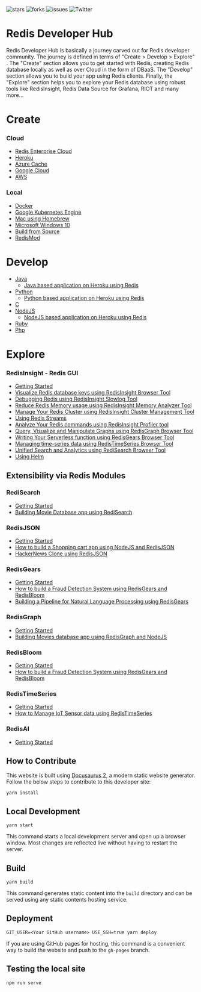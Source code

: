 
![stars](https://img.shields.io/github/stars/redis-developer/redis-developer.github.io)
![forks](https://img.shields.io/github/forks/redis-developer/redis-developer.github.io)
![issues](https://img.shields.io/github/issues/redis-developer/redis-developer.github.io)
![Twitter](https://img.shields.io/twitter/url?url=https%3A%2F%2Fgithub.com%2Fredis-developer%2Fredis-developer.github.io)

# Redis Developer Hub

Redis Developer Hub is basically a journey carved out for Redis developer community. The journey is defined in terms of "Create > Develop > Explore" . The "Create" section allows you to get started with Redis, creating Redis database locally as well as over Cloud in the form of DBaaS. The "Develop" section allows you to build your app using Redis clients. Finally, the "Explore" section helps you to explore your Redis database using robust tools like RedisInsight, Redis Data Source for Grafana, RIOT and many more...


# Create

### Cloud

- [Redis Enterprise Cloud](https://developer.redislabs.com/create/rediscloud)
- [Heroku](https://developer.redislabs.com/create/heroku)
- [Azure Cache](https://developer.redislabs.com/create/azure)
- [Google Cloud](https://developer.redislabs.com/create/gcp)
- [AWS](https://developer.redislabs.com/create/aws)

### Local

- [Docker](https://developer.redislabs.com/create/docker/)
- [Google Kubernetes Engine](https://developer.redislabs.com/create/kubernetes/)
- [Mac using Homebrew](https://developer.redislabs.com/create/homebrew/)
- [Microsoft Windows 10](https://developer.redislabs.com/create/windows)
- [Build from Source](https://developer.redislabs.com/create/from-source/)
- [RedisMod](https://developer.redislabs.com/explore/redismod)


# Develop

- [Java](https://developer.redislabs.com/develop/java/)
  - [Java based application on Heroku using Redis](https://developer.redislabs.com/howtos/herokujava)
- [Python](https://developer.redislabs.com/develop/python/)
  - [Python based application on Heroku using Redis](https://developer.redislabs.com/howtos/herokupython)
- [C](https://developer.redislabs.com/develop/C/)
- [NodeJS](https://developer.redislabs.com/develop/nodejs/)
  - [NodeJS based application on Heroku using Redis](https://developer.redislabs.com/howtos/herokunodejs)
- [Ruby](https://developer.redislabs.com/develop/ruby/) 
- [Php](https://developer.redislabs.com/develop/php/)

# Explore

### RedisInsight - Redis GUI

- [Getting Started](https://developer.redislabs.com/explore/redisinsight/getting-started)
- [Visualize Redis database keys using RedisInsight Browser Tool](https://developer.redislabs.com/explore/redisinsight/browser)
- [Debugging Redis using RedisInsight Slowlog Tool](https://developer.redislabs.com/explore/redisinsight/slowlog)
- [Reduce Redis Memory usage using RedisInsight Memory Analyzer Tool](https://developer.redislabs.com/explore/redisinsight/memoryanalyzer)
- [Manage Your Redis Cluster using RedisInsight Cluster Management Tool](https://developer.redislabs.com/explore/redisinsight/cluster)
- [Using Redis Streams](https://developer.redislabs.com/explore/redisinsight/streams)
- [Analyze Your Redis commands using RedisInsight Profiler tool](https://developer.redislabs.com/explore/redisinsight/profiler)
- [Query, Visualize and Manipulate Graphs using RedisGraph Browser Tool](https://developer.redislabs.com/explore/redisinsight/redisgraph)
- [Writing Your Serverless function using RedisGears Browser Tool](https://developer.redislabs.com/explore/redisinsight/redisgears)
- [Managing time-series data using RedisTimeSeries Browser Tool](https://developer.redislabs.com/explore/redisinsight/redistimeseries)
- [Unified Search and Analytics using RediSearch Browser Tool](https://developer.redislabs.com/explore/redisinsight/redisearch)
- [Using Helm](https://developer.redislabs.com/explore/redisinsight/usinghelm)



## Extensibility via Redis Modules

### RediSearch

- [Getting Started](https://developer.redislabs.com/howtos/redisearch)
- [Building Movie Database app using RediSearch](https://developer.redislabs.com/howtos/moviesdatabase/getting-started)


### RedisJSON

- [Getting Started](https://developer.redislabs.com/howtos/redisjson)
- [How to build a Shopping cart app using NodeJS and RedisJSON](https://developer.redislabs.com/howtos/shoppingcart)
- [HackerNews Clone using RedisJSON](https://developer.redislabs.com/howtos/hackernews)


### RedisGears

- [Getting Started](https://developer.redislabs.com/howtos/redisgears)
- [How to build a Fraud Detection System using RedisGears and RedisBloom](https://developer.redislabs.com/howtos/frauddetection)
- [Building a Pipeline for Natural Language Processing using RedisGears](https://developer.redislabs.com/howtos/nlp)

### RedisGraph

- [Getting Started](https://developer.redislabs.com/howtos/redisgraph)
- [Building Movies database app using RedisGraph and NodeJS](https://developer.redislabs.com/howtos/redisgraphmovies)

### RedisBloom

- [Getting Started](https://developer.redislabs.com/howtos/redisbloom)
- [How to build a Fraud Detection System using RedisGears and RedisBloom](https://developer.redislabs.com/howtos/frauddetection)

### RedisTimeSeries

- [Getting Started](https://developer.redislabs.com/howtos/redistimeseries)
- [How to Manage IoT Sensor data using RedisTimeSeries](https://redislabs.com/blog/how-to-manage-real-time-iot-sensor-data-in-redis/)

### RedisAI

- [Getting Started](https://developer.redislabs.com/howtos/redisai)



## How to Contribute

This website is built using [Docusaurus 2](https://v2.docusaurus.io/), a modern static website generator. Follow the below steps to contribute to this developer site:


```console
yarn install
```

## Local Development

```console
yarn start
```

This command starts a local development server and open up a browser window. Most changes are reflected live without having to restart the server.

## Build

```console
yarn build
```

This command generates static content into the `build` directory and can be served using any static contents hosting service.

## Deployment

```console
GIT_USER=<Your GitHub username> USE_SSH=true yarn deploy
```

If you are using GitHub pages for hosting, this command is a convenient way to build the website and push to the `gh-pages` branch.


## Testing the local site

```console
npm run serve
```
